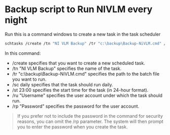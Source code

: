 # Backup script to Run NIVLM every night

Run this is a command windows to create a new task in the task scheduler

```sh
schtasks /create /tn "NI VLM Backup" /tr "c:\backup\Backup-NiVLM.cmd" /sc daily /st 23:00 /ru "Username" 
```

In this command:

- /create specifies that you want to create a new scheduled task.
- /tn "NI VLM Backup" specifies the name of the task.
- /tr "c:\backup\Backup-NiVLM.cmd" specifies the path to the batch file you want to run.
- /sc daily specifies that the task should run daily.
- /st 23:00 specifies the start time for the task (in 24-hour format).
- /ru "Username" specifies the user account under which the task should run.
- /rp "Password" specifies the password for the user account.

>If you prefer not to include the password in the command for security reasons, you can omit the /rp parameter. The system will then prompt you to enter the password when you create the task.





